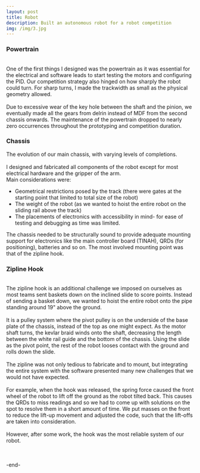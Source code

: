 ```yaml
---
layout: post
title: Robot
description: Built an autonomous robot for a robot competition
img: /img/3.jpg
---
```

<h3> Powertrain </h3>

<br/>
<div style="width=100%;">
	<span class="col half"> 
		One of the first things I designed was the powertrain as it was essential for the electrical and software leads to start testing the motors and configuring the PID. Our competition strategy also hinged on how sharply the robot could turn. For sharp turns, I made the trackwidth as small as the physical geometry allowed.
		<br/><br/>
		Due to excessive wear of the key hole between the shaft and the pinion, we eventually made all the gears from delrin instead of MDF from the second chassis onwards. The maintenance of the powertrain dropped to nearly zero occurrences throughout the prototyping and competition duration.
	</span>
	<img class="col half" src="{{ site.baseurl }}/img/robot_powertrain.jpg" alt="" title="first powertrain iteration"/>
</div>

<h3> Chassis </h3>

<div>
	<img class="col three" src="{{ site.baseurl }}/img/robot_chassis.svg" alt="" title="Chassis evolution through three iterations"/>
</div>

<div class="col three caption">
	The evolution of our main chassis, with varying levels of completions.
</div>

<br/>
 I designed and fabricated all components of the robot except for most electrical hardware and the gripper of the arm. 
 <br/>
 Main considerations were:
 <ul>
 	<li> Geometrical restrictions posed by the track (there were gates at the starting point that limited to total size of the robot) 
 	</li>
 	<li> The weight of the robot (as we wanted to hoist the entire robot on the sliding rail above the track) 
 	</li>
 	<li> The placements of electronics with accessibility in mind- for ease of testing and debugging as time was limited. 
 	</li>
 </ul>

 The chassis needed to be structurally sound to provide adequate mounting support for electronics like the main controller board (TINAH), QRDs (for positioning), batteries and so on. The most involved mounting point was that of the zipline hook.

<h3> Zipline Hook </h3>

<br/>
<div>
	<img class="col three" src="{{ site.baseurl }}/img/robot_zipline.jpg" alt="" title="mechanisms of zipline hook"/>
</div>

<div>
	The zipline hook is an additional challenge we imposed on ourselves as most teams sent baskets down on the inclined slide to score points. Instead of sending a basket down, we wanted to hoist the entire robot onto the pipe standing around 19" above the ground.
	<br/><br/>
	It is a pulley system where the pivot pulley is on the underside of the base plate of the chassis, instead of the top as one might expect. As the motor shaft turns, the kevlar braid winds onto the shaft, decreasing the length between the white rail guide and the bottom of the chassis.  Using the slide as the pivot point, the rest of the robot looses contact with the ground and rolls down the slide.
	<br/><br/>
	The zipline was not only tedious to fabricate and to mount, but integrating the entire system with the software presented many new challenges that we would not have expected. 
	<br/><br/>
	For example, when the hook was released, the spring force caused the front wheel of the robot to lift off the ground as the robot tilted back. This causes the QRDs to miss readings and so we had to come up with solutions on the spot to resolve them in a short amount of time. We put masses on the front to reduce the lift-up movement and adjusted the code, such that the lift-offs are taken into consideration.
	<br/><br/>
	However, after some work, the hook was the most reliable system of our robot.
</div>

<div>
	<img class="col three" src="{{ site.baseurl }}/img/robot_sliding.gif" alt="" title="robot hoist up onto zipline and sliding down"/>
</div>

<br/><br/>
-end-

<br/><br/>




